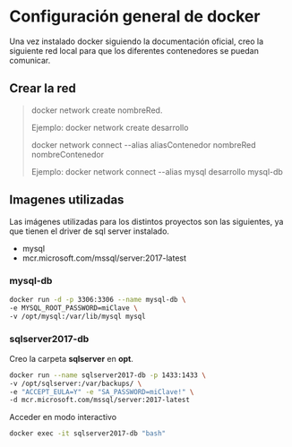 # Configuración general de docker

Una vez instalado docker siguiendo la documentación oficial, creo la siguiente red local para que los diferentes contenedores se puedan comunicar.

## Crear la red

> docker network create nombreRed.
>
> Ejemplo: docker network create desarrollo
>
> docker network connect --alias aliasContenedor nombreRed nombreContenedor
>
> Ejemplo: docker network connect --alias mysql desarrollo mysql-db

## Imagenes utilizadas

Las imágenes utilizadas para los distintos proyectos son las siguientes, ya que tienen el driver de sql server instalado.

- mysql
- mcr.microsoft.com/mssql/server:2017-latest

### mysql-db

```bash
docker run -d -p 3306:3306 --name mysql-db \
-e MYSQL_ROOT_PASSWORD=miClave \ 
-v /opt/mysql:/var/lib/mysql mysql
```

### sqlserver2017-db

Creo la carpeta **sqlserver** en **opt**.

```bash
docker run --name sqlserver2017-db -p 1433:1433 \ 
-v /opt/sqlserver:/var/backups/ \
-e "ACCEPT_EULA=Y" -e "SA_PASSWORD=miClave!" \
-d mcr.microsoft.com/mssql/server:2017-latest
```

Acceder en modo interactivo

```bash
docker exec -it sqlserver2017-db "bash"
```
